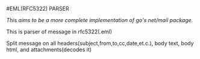 #EML(RFC5322) PARSER

*This aims to be a more complete implementation of go's net/mail package.*


This is parser of message in rfc5322(.eml)

Split message on all headers(subject,from,to,cc,date,et.c.), body text, body html, and attachments(decodes it)
